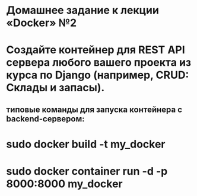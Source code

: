 # Домашнее задание к лекции «Docker» №2

# Создайте контейнер для REST API сервера любого вашего проекта из курса по Django (например, CRUD: Склады и запасы).

## типовые команды для запуска контейнера c backend-сервером:

# sudo docker build -t my_docker
# sudo docker container run -d -p 8000:8000 my_docker

